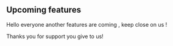 ## Upcoming features
Hello everyone another features are coming , keep close on us !

Thanks you for support you give to us!


